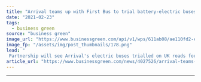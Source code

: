 ```yaml
---
title: "Arrival teams up with First Bus to trial battery-electric buses on UK roads"
date: "2021-02-23"
tags: 
  - business green
source: "business green"
image_url: "https://www.businessgreen.com/api/v1/wps/611ab08/ae110fd2-e61f-48e1-8d54-4572e0357fd4/2/Arrival-First-Bus-shorter-street-view-185x114.png"
image_fp: "/assets/img/post_thumbnails/178.png"
lead: "
 Partnership will see Arrival's electric buses trialled on UK roads for the first time later this year ..."
article_url: "https://www.businessgreen.com/news/4027526/arrival-teams-bus-trial-battery-electric-buses-uk-roads"
---
```


---
